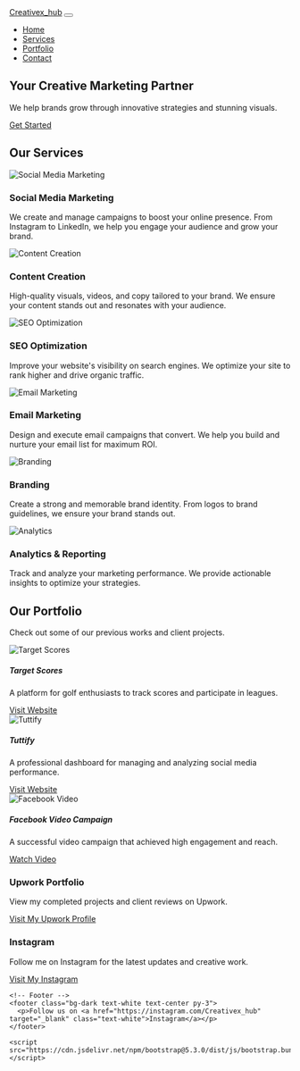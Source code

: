 <!-- # Creativex-hub-website Website for a marketing agency -->
<!DOCTYPE html>
<html lang="en">
  <head>
    <meta charset="UTF-8" />
    <meta name="viewport" content="width=device-width, initial-scale=1.0" />
    <title>Creativex_hub - Marketing Agency</title>
    <link href="https://cdn.jsdelivr.net/npm/bootstrap@5.3.0/dist/css/bootstrap.min.css" rel="stylesheet" />
    <link rel="stylesheet" href="styles.css" />
  </head>
  <body>
    <!-- Navbar -->
    <nav class="navbar navbar-expand-lg navbar-dark bg-dark">
      <div class="container">
        <a class="navbar-brand" href="#">Creativex_hub</a>
        <button class="navbar-toggler" type="button" data-bs-toggle="collapse" data-bs-target="#navbarNav">
          <span class="navbar-toggler-icon"></span>
        </button>
        <div class="collapse navbar-collapse" id="navbarNav">
          <ul class="navbar-nav ms-auto">
            <li class="nav-item"><a class="nav-link" href="#home">Home</a></li>
            <li class="nav-item"><a class="nav-link" href="#services">Services</a></li>
            <li class="nav-item"><a class="nav-link" href="#portfolio">Portfolio</a></li>
            <li class="nav-item"><a class="nav-link" href="#contact">Contact</a></li>
          </ul>
        </div>
      </div>
    </nav>
    <!-- Hero Section -->
    <section id="home" class="hero-section text-center text-white">
      <div class="container">
        <h1 class="display-4">Your Creative Marketing Partner</h1>
        <p class="lead">We help brands grow through innovative strategies and stunning visuals.</p>
        <a href="#contact" class="btn btn-primary btn-lg">Get Started</a>
      </div>
    </section>
    <!-- Services Section -->
    <section id="services" class="py-5">
      <div class="container">
        <h2 class="text-center mb-4">Our Services</h2>
        <div class="row">
          <div class="col-md-4 text-center">
            <img     src="https://github.com/PellsDC/Creativex-hub-website/blob/main/IMG_1001.JPG?raw=true"
              alt="Social Media Marketing"
              class="img-fluid rounded mb-3"
            />
            <h3>Social Media Marketing</h3>
            <p>
              We create and manage campaigns to boost your online presence. From Instagram to LinkedIn, we help you
              engage your audience and grow your brand.
            </p>
          </div>
          <div class="col-md-4 text-center">
            <img src="https://github.com/PellsDC/Creativex-hub-website/blob/main/IMG_1002.JPG?raw=true"
              alt="Content Creation"
              class="img-fluid rounded mb-3"
            />
            <h3>Content Creation</h3>
            <p>
              High-quality visuals, videos, and copy tailored to your brand. We ensure your content stands out and
              resonates with your audience.
            </p>
          </div>
          <div class="col-md-4 text-center">
            <img
              src="https://github.com/PellsDC/Creativex-hub-website/blob/main/IMG_1002.JPG?raw=true"
              alt="SEO Optimization"
              class="img-fluid rounded mb-3"
            />
            <h3>SEO Optimization</h3>
            <p>
              Improve your website's visibility on search engines. We optimize your site to rank higher and drive
              organic traffic.
            </p>
          </div>
        </div>
        <div class="row mt-4">
          <div class="col-md-4 text-center">
            <img
              src="https://github.com/PellsDC/Creativex-hub-website/blob/main/IMG_1002.JPG?raw=true"
              alt="Email Marketing"
              class="img-fluid rounded mb-3"
            />
            <h3>Email Marketing</h3>
            <p>
              Design and execute email campaigns that convert. We help you build and nurture your email list for maximum
              ROI.
            </p>
          </div>
          <div class="col-md-4 text-center">
            <img
              src="https://github.com/PellsDC/Creativex-hub-website/blob/main/IMG_1747.jpeg?raw=true"
              alt="Branding"
              class="img-fluid rounded mb-3"
            />
            <h3>Branding</h3>
            <p>
              Create a strong and memorable brand identity. From logos to brand guidelines, we ensure your brand stands
              out.
            </p>
          </div>
          <div class="col-md-4 text-center">
            <img
              src="https://github.com/PellsDC/Creativex-hub-website/blob/main/IMG_1747.jpeg?raw=true"
              alt="Analytics"
              class="img-fluid rounded mb-3"
            />
            <h3>Analytics & Reporting</h3>
            <p>
              Track and analyze your marketing performance. We provide actionable insights to optimize your strategies.
            </p>
          </div>
        </div>
      </div>
    </section>
    <!-- Portfolio Section -->
    <section id="portfolio" class="py-5 bg-light">
      <div class="container">
        <h2 class="text-center mb-4">Our Portfolio</h2>
        <p class="text-center mb-5">Check out some of our previous works and client projects.</p>
        <div class="row">
          <!-- Target Scores Project -->
          <div class="col-md-4 mb-4">
            <div class="card h-100">
              <img
                src="https://github.com/PellsDC/Creativex-hub-website/blob/main/IMG_1747.jpeg?raw=true"
                alt="Target Scores"
                class="card-img-top"
              />
              <div class="card-body">
                <h5 class="card-title">Target Scores</h5>
                <p class="card-text">A platform for golf enthusiasts to track scores and participate in leagues.</p>
                <a href="http://www.targetscores.com.au" target="_blank" class="btn btn-primary"> Visit Website </a>
              </div>
            </div>
          </div>
          <!-- Tuttify Project -->
          <div class="col-md-4 mb-4">
            <div class="card h-100">
              <img
                src="https://github.com/PellsDC/Creativex-hub-website/blob/main/IMG_1747.jpeg?raw=true"
                alt="Tuttify"
                class="card-img-top"
              />
              <div class="card-body">
                <h5 class="card-title">Tuttify</h5>
                <p class="card-text">A professional dashboard for managing and analyzing social media performance.</p>
                <a href="https://tuttify.io" target="_blank" class="btn btn-primary"> Visit Website </a>
              </div>
            </div>
          </div>
          <!-- Facebook Video Project -->
          <div class="col-md-4 mb-4">
            <div class="card h-100">
              <img
                src="https://github.com/PellsDC/Creativex-hub-website/blob/main/facebook-video.JPG?raw=true"
                alt="Facebook Video"
                class="card-img-top"
              />
              <div class="card-body">
                <h5 class="card-title">Facebook Video Campaign</h5>
                <p class="card-text">A successful video campaign that achieved high engagement and reach.</p>
                <a href="https://fb.watch/m5b9HEda21/" target="_blank" class="btn btn-primary"> Watch Video </a>
              </div>
            </div>
          </div>
        </div>
        <div class="row">
          <!-- Upwork Profile -->
          <div class="col-md-6 mb-4">
            <div class="card h-100">
              <div class="card-body text-center">
                <h3 class="card-title">Upwork Portfolio</h3>
                <p class="card-text">View my completed projects and client reviews on Upwork.</p>
                <a
                  href="https://www.upwork.com/freelancers/~011abe2450b2c392d0"
                  target="_blank"
                  class="btn btn-primary"
                >
                  Visit My Upwork Profile
                </a>
              </div>
            </div>
          </div>
          <!-- Instagram Profile -->
          <div class="col-md-6 mb-4">
            <div class="card h-100">
              <div class="card-body text-center">
                <h3 class="card-title">Instagram</h3>
                <p class="card-text">Follow me on Instagram for the latest updates and creative work.</p>
                <a href="https://www.instagram.com/Creativex_hub" target="_blank" class="btn btn-primary">
                  Visit My Instagram
                </a>
              </div>
            </div>
          </div>
        </div>
      </div>
    </section>

    <!-- Footer -->
    <footer class="bg-dark text-white text-center py-3">
      <p>Follow us on <a href="https://instagram.com/Creativex_hub" target="_blank" class="text-white">Instagram</a></p>
    </footer>

    <script src="https://cdn.jsdelivr.net/npm/bootstrap@5.3.0/dist/js/bootstrap.bundle.min.js"></script>
  </body>
</html>
